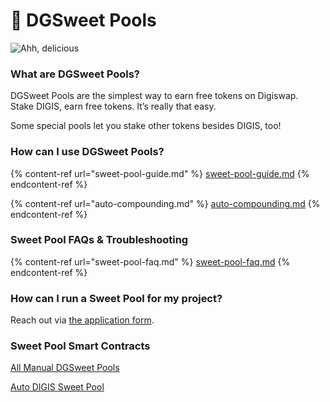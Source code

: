 # 🍯 DGSweet Pools

![Ahh, delicious](../../.gitbook/assets/masthead.png)

### **What are DGSweet Pools?**

DGSweet Pools are the simplest way to earn free tokens on Digiswap.\
Stake DIGIS, earn free tokens. It’s really that easy.

Some special pools let you stake other tokens besides DIGIS, too!

### **How can I use DGSweet Pools?**

{% content-ref url="sweet-pool-guide.md" %}
[sweet-pool-guide.md](sweet-pool-guide.md)
{% endcontent-ref %}

{% content-ref url="auto-compounding.md" %}
[auto-compounding.md](auto-compounding.md)
{% endcontent-ref %}

### Sweet Pool FAQs & Troubleshooting

{% content-ref url="sweet-pool-faq.md" %}
[sweet-pool-faq.md](sweet-pool-faq.md)
{% endcontent-ref %}

### **How can I run a Sweet Pool for my project?**

Reach out via [the application form](https://docs.digiswap.finance/contact-us/business-partnerships).

### Sweet Pool Smart Contracts <a href="#docs-internal-guid-c4c16237-7fff-3c33-3a56-18ccd8853f86" id="docs-internal-guid-c4c16237-7fff-3c33-3a56-18ccd8853f86"></a>

[All Manual DGSweet Pools](../../code/smart-contracts/main-staking-masterchef-contract.md)

[Auto DIGIS Sweet Pool](../../code/smart-contracts/cakevault.md)

### &#x20;<a href="#docs-internal-guid-c4c16237-7fff-3c33-3a56-18ccd8853f86" id="docs-internal-guid-c4c16237-7fff-3c33-3a56-18ccd8853f86"></a>



